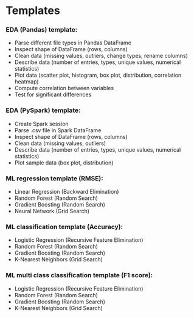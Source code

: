 # Templates
### EDA (Pandas) template:
  - Parse different file types in Pandas DataFrame
  - Inspect shape of DataFrame (rows, columns)
  - Clean data (missing values, outliers, change types, rename columns)
  - Describe data (number of entries, types, unique values, numerical statistics)
  - Plot data (scatter plot, histogram, box plot, distribution, correlation heatmap)
  - Compute correlation between variables
  - Test for significant differences


### EDA (PySpark) template:
  - Create Spark session
  - Parse .csv file in Spark DataFrame
  - Inspect shape of DataFrame (rows, columns)
  - Clean data (missing values, outliers)
  - Describe data (number of entries, types, unique values, numerical statistics)
  - Plot sample data (box plot, distribution)


### ML regression template (RMSE):
  - Linear Regression (Backward Elimination)
  - Random Forest (Random Search)
  - Gradient Boosting (Random Search)
  - Neural Network (Grid Search)
  
  
### ML classification template (Accuracy):
  - Logistic Regression (Recursive Feature Elimination)
  - Random Forest (Random Search)
  - Gradient Boosting (Random Search)
  - K-Nearest Neighbors (Grid Search)
  
  
### ML multi class classification template (F1 score):
  - Logistic Regression (Recursive Feature Elimination)
  - Random Forest (Random Search)
  - Gradient Boosting (Random Search)
  - K-Nearest Neighbors (Grid Search)
